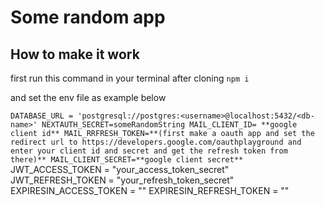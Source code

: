 # Some random app


## **How to make it work**

first run this command in your terminal after cloning
`npm i`

and set the env file as example below

`DATABASE_URL = 'postgresql://postgres:<username>@localhost:5432/<db-name>'
NEXTAUTH_SECRET=someRandomString
MAIL_CLIENT_ID= **google client id**
MAIL_RRFRESH_TOKEN=**(first make a oauth app and set the redirect url to https://developers.google.com/oauthplayground and enter your client id and secret and get the refresh token from there)**
MAIL_CLIENT_SECRET=**google client secret**`
JWT_ACCESS_TOKEN = "your_access_token_secret"
JWT_REFRESH_TOKEN = "your_refresh_token_secret"
EXPIRESIN_ACCESS_TOKEN = ""
EXPIRESIN_REFRESH_TOKEN = "" 
